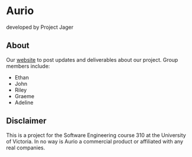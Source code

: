 # Aurio
developed by Project Jager

## About
Our [website](https://aurio.github.io/html/home.html) to post updates and deliverables about our project. Group members include:
  - Ethan
  - John
  - Riley
  - Graeme
  - Adeline

## Disclaimer
This is a project for the Software Engineering course 310 at the University of Victoria. In no way is Aurio a commercial product or affiliated with any real companies.
